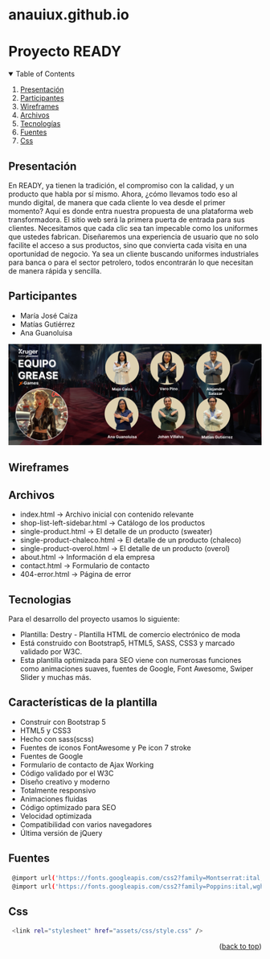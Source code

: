 # anauiux.github.io
<a id="readme-top"></a>
<h1>Proyecto READY</h1>
<!-- TABLE OF CONTENTS -->
<details open>
  <summary>Table of Contents</summary>
  <ol>
    <li><a href="#presentacion">Presentación</a></li>
    <li><a href="#participantes">Participantes</a></li>
    <li><a href="#wireframes">Wireframes</a></li>
    <li><a href="#archivos">Archivos</a></li>
    <li><a href="#tecnologias">Tecnologías</a></li>
    <li><a href="#fuentes">Fuentes</a></li>
    <li><a href="#css">Css</a></li>
  </ol>
</details>

<!-- Presentación -->
## Presentación
En READY, ya tienen la tradición, el compromiso con la calidad, y un producto que habla por sí mismo. Ahora, ¿cómo llevamos todo eso al mundo digital, de manera que cada cliente lo vea desde el primer momento? Aquí es donde entra nuestra propuesta de una plataforma web transformadora.
El sitio web será la primera puerta de entrada para sus clientes. Necesitamos que cada clic sea tan impecable como los uniformes que ustedes fabrican. Diseñaremos una experiencia de usuario que no solo facilite el acceso a sus productos, sino que convierta cada visita en una oportunidad de negocio. Ya sea un cliente buscando uniformes industriales para banca o para el sector petrolero, todos encontrarán lo que necesitan de manera rápida y sencilla.

<!-- Participantes -->
## Participantes
* María José Caiza
* Matías Gutiérrez
* Ana Guanoluisa

<img src="https://github.com/anauiux/anauiux.github.io/blob/main/assets/images/about/Anna_KSX_Artes_Horizontales_X-Games_1%20(1).png" alt="Team Grease" />


<!-- Wireframes -->
## Wireframes


<!-- Archivos -->
## Archivos

* index.html -> Archivo inicial con contenido relevante
* shop-list-left-sidebar.html -> Catálogo de los productos 
* single-product.html -> El detalle de un producto (sweater)
* single-product-chaleco.html -> El detalle de un producto (chaleco)
* single-product-overol.html -> El detalle de un producto (overol)
* about.html -> Información d ela empresa
* contact.html -> Formulario de contacto
* 404-error.html -> Página de error

  
<!-- Tecnologias -->
## Tecnologias

Para el desarrollo del proyecto usamos lo siguiente: 
* Plantilla: Destry - Plantilla HTML de comercio electrónico de moda
*  Está construido con Bootstrap5, HTML5, SASS, CSS3 y marcado validado por W3C.
*  Esta plantilla optimizada para SEO viene con numerosas funciones como animaciones suaves, fuentes de Google, Font Awesome, Swiper Slider y muchas más.

## Características de la plantilla

* Construir con Bootstrap 5
* HTML5 y CSS3
* Hecho con sass(scss)
* Fuentes de iconos FontAwesome y Pe icon 7 stroke
* Fuentes de Google
* Formulario de contacto de Ajax Working
* Código validado por el W3C
* Diseño creativo y moderno
* Totalmente responsivo
* Animaciones fluidas
* Código optimizado para SEO
* Velocidad optimizada
* Compatibilidad con varios navegadores
* Última versión de jQuery

<!-- fuentes -->
  ## Fuentes
  ```sh
   @import url('https://fonts.googleapis.com/css2?family=Montserrat:ital,wght@0,100;0,200;0,300;0,400;0,500;0,600;0,700;0,800;0,900;1,100;1,200;1,300;1,400;1,500;1,600;1,700;1,800;1,900&display=swap'); 
   @import url('https://fonts.googleapis.com/css2?family=Poppins:ital,wght@0,100;0,200;0,300;0,400;0,500;0,600;0,700;0,800;0,900;1,100;1,200;1,300;1,400;1,500;1,600;1,700;1,800;1,900&display=swap');
   ```
  <!-- css -->
  ## Css
  ```sh
   <link rel="stylesheet" href="assets/css/style.css" /> 
   ```


<p align="right">(<a href="#readme-top">back to top</a>)</p>
